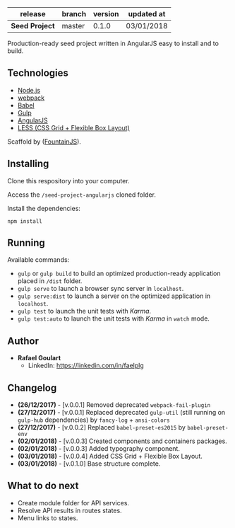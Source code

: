 release                      | branch                  | version | updated at
-----------------------------|-------------------------|---------|-------------
**Seed Project**             | master                  | 0.1.0   | 03/01/2018

Production-ready seed project written in AngularJS easy to install and to build.

## Technologies

* [Node.js](https://nodejs.org/)
* [webpack](https://webpack.js.org/)
* [Babel](https://babeljs.io/)
* [Gulp](https://gulpjs.com/)
* [AngularJS](https://angularjs.org/)
* [LESS (CSS Grid + Flexible Box Layout)](lesscss.org/)

Scaffold by ([FountainJS](http://fountainjs.io)).

## Installing

Clone this respository into your computer.

Access the ``/seed-project-angularjs`` cloned folder.

Install the dependencies:
```
npm install
```

## Running

Available commands:

* ``gulp`` or ``gulp build`` to build an optimized production-ready application placed in ``/dist`` folder.
* ``gulp serve`` to launch a browser sync server in ``localhost``.
* ``gulp serve:dist`` to launch a server on the optimized application in ``localhost``.
* ``gulp test`` to launch the unit tests with _Karma_.
* ``gulp test:auto`` to launch the unit tests with _Karma_ in `watch` mode.

## Author

* **Rafael Goulart**
	* LinkedIn: https://linkedin.com/in/faelplg

## Changelog

* **(26/12/2017)** - [v.0.0.1] Removed deprecated ``webpack-fail-plugin``
* **(27/12/2017)** - [v.0.0.1] Replaced deprecated ``gulp-util`` (still running on ``gulp-hub`` dependencies) by ``fancy-log`` + ``ansi-colors``
* **(27/12/2017)** - [v.0.0.2] Replaced ``babel-preset-es2015`` by ``babel-preset-env``
* **(02/01/2018)** - [v.0.0.3] Created components and containers packages.
* **(02/01/2018)** - [v.0.0.3] Added typography component.
* **(03/01/2018)** - [v.0.0.4] Added CSS Grid + Flexible Box Layout.
* **(03/01/2018)** - [v.0.1.0] Base structure complete.

## What to do next
* Create module folder for API services.
* Resolve API results in routes states.
* Menu links to states.
